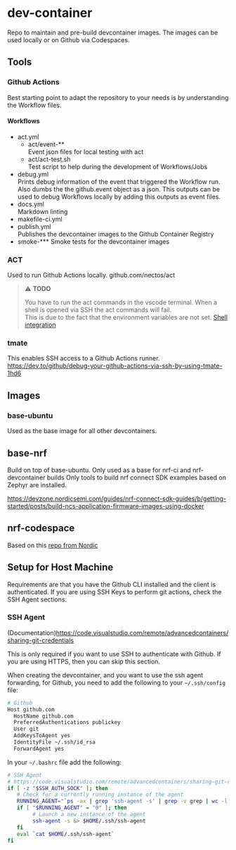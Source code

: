# dev-container

Repo to maintain and pre-build devcontainer images.
The images can be used locally or on Github via Codespaces.

## Tools

### Github Actions

Best starting point to adapt the repository to your needs is by understanding the Workflow files.

#### Workflows

- act.yml
  - act/event-**  
    Event json files for local testing with act
  - act/act-test.sh  
      Test script to help during the development of Workflows/Jobs
- debug.yml  
   Prints debug information of the event that triggered the Workflow run. Also dumbs the the github.event object as a json.
   This outputs can be used to debug Workflows locally by adding this outputs as event files.
- docs.yml  
   Markdown linting
- makefile-ci.yml
- publish.yml  
   Publishes the devcontainer images to the Github Container Registry
- smoke-***
   Smoke tests for the devcontainer images

### ACT

Used to run Github Actions locally.
github.com/nectos/act

> ⚠️ **TODO**
>
> You have to run the act commands in the vscode terminal. When a shell is opened via SSH the act commands will fail.  
> This is due to the fact that the environment variables are not set.
> [Shell integration](https://code.visualstudio.com/docs/terminal/shell-integration)

### tmate

This enables SSH access to a Github Actions runner.
<https://dev.to/github/debug-your-github-actions-via-ssh-by-using-tmate-1hd6>

## Images

### base-ubuntu

Used as the base image for all other devcontainers.

## base-nrf

Build on top of base-ubuntu.
Only used as a base for nrf-ci and nrf-devcontainer builds
Only tools to build nrf connect SDK examples based on Zephyr are installed.

<https://devzone.nordicsemi.com/guides/nrf-connect-sdk-guides/b/getting-started/posts/build-ncs-application-firmware-images-using-docker>

## nrf-codespace

Based on this [repo from Nordic](https://github.com/NordicPlayground/nrf-docker)

## Setup for Host Machine

Requirements are that you have the Github CLI installed and the client is authenticated.
If you are using SSH Keys to perform git actions, check the SSH Agent sections.

### SSH Agent

(Documentation)<https://code.visualstudio.com/remote/advancedcontainers/sharing-git-credentials>

This is only required if you want to use SSH to authenticate with Github.
If you are using HTTPS, then you can skip this section.

When creating the devcontainer, and you want to use the ssh agent forwarding,
for Github, you need to add the following to your `~/.ssh/config` file:

```bash
# Github
Host github.com
  HostName github.com
  PreferredAuthentications publickey
  User git
  AddKeysToAgent yes
  IdentityFile ~/.ssh/id_rsa
  ForwardAgent yes
```

In your `~/.bashrc` file add the following:

```bash
# SSH Agent
# https://code.visualstudio.com/remote/advancedcontainers/sharing-git-credentials
if [ -z "$SSH_AUTH_SOCK" ]; then
   # Check for a currently running instance of the agent
   RUNNING_AGENT="`ps -ax | grep 'ssh-agent -s' | grep -v grep | wc -l | tr -d '[:space:]'`"
   if [ "$RUNNING_AGENT" = "0" ]; then
        # Launch a new instance of the agent
        ssh-agent -s &> $HOME/.ssh/ssh-agent
   fi
   eval `cat $HOME/.ssh/ssh-agent`
fi
```
